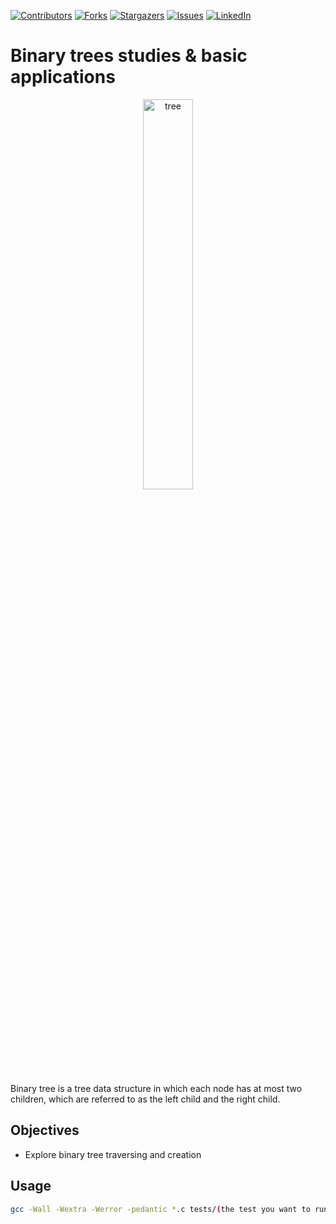 [![Contributors][contributors-shield]][contributors-url]
[![Forks][forks-shield]][forks-url]
[![Stargazers][stars-shield]][stars-url]
[![Issues][issues-shield]][issues-url]
[![LinkedIn][linkedin-shield]][linkedin-url]


# Binary trees studies & basic applications

<p align="center">
  <img src="https://upload.wikimedia.org/wikipedia/commons/thumb/f/f7/Binary_tree.svg/922px-Binary_tree.svg.png" alt="tree" width="40%" height="40%">
</p>

Binary tree is a tree data structure in which each node has at most two children, which are referred to as the left child and the right child.

## Objectives

* Explore binary tree traversing and creation

## Usage

``` bash
gcc -Wall -Wextra -Werror -pedantic *.c tests/(the test you want to run) -o program
```


[contributors-shield]: https://img.shields.io/github/contributors/LoopingDiego/binary_trees?style=flat-square
[contributors-url]: https://github.com/LoopingDiego/binary_trees/graphs/contributors
[forks-shield]: https://img.shields.io/github/forks/LoopingDiego/binary_trees.svg?style=flat-square
[forks-url]: https://github.com/LoopingDiego/binary_trees/network/members
[stars-shield]: https://img.shields.io/github/stars/LoopingDiego/binary_trees.svg?style=flat-square
[stars-url]: https://github.com/LoopingDiego/binary_trees/stargazers
[issues-shield]: https://img.shields.io/github/issues/LoopingDiego/binary_trees?style=flat-square
[issues-url]: https://github.com/LoopingDiego/binary_trees/issues
[linkedin-shield]: https://img.shields.io/badge/-LinkedIn-black.svg?style=flat-square&logo=linkedin&colorB=555
[linkedin-url]: https://linkedin.com/in/loopingdiego